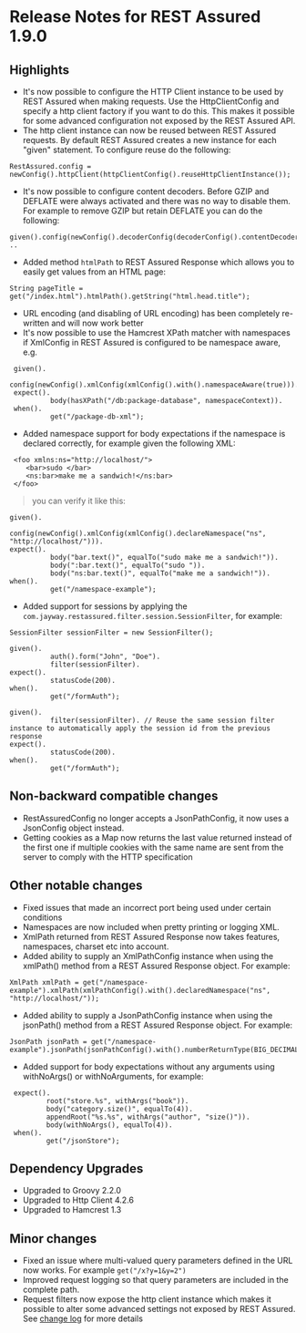# Release Notes for REST Assured 1.9.0 #

## Highlights ##
  * It's now possible to configure the HTTP Client instance to be used by REST Assured when making requests. Use the HttpClientConfig and specify a http client factory if you want to do this. This makes it possible for some advanced configuration not exposed by the REST Assured API.
  * The http client instance can now be reused between REST Assured requests. By default REST Assured creates a new instance for each "given" statement. To configure reuse do the following:
```
RestAssured.config = newConfig().httpClient(httpClientConfig().reuseHttpClientInstance());
```
  * It's now possible to configure content decoders. Before GZIP and DEFLATE were always activated and there was no way to disable them. For example to remove GZIP but retain DEFLATE you can do the following:
```
given().config(newConfig().decoderConfig(decoderConfig().contentDecoders(DEFLATE))). ..
```
  * Added method `htmlPath` to REST Assured Response which allows you to easily get values from an HTML page:
```
String pageTitle = get("/index.html").htmlPath().getString("html.head.title");
```
  * URL encoding (and disabling of URL encoding) has been completely re-written and will now work better
  * It's now possible to use the Hamcrest XPath matcher with namespaces if XmlConfig in REST Assured is configured to be namespace aware, e.g.
```
 given().
          config(newConfig().xmlConfig(xmlConfig().with().namespaceAware(true))).
 expect().
          body(hasXPath("/db:package-database", namespaceContext)).
 when().
          get("/package-db-xml");
```
  * Added namespace support for body expectations if the namespace is declared correctly, for example given the following XML:
```
 <foo xmlns:ns="http://localhost/">
    <bar>sudo </bar>
    <ns:bar>make me a sandwich!</ns:bar>
 </foo>
```
> you can verify it like this:
```
given().
          config(newConfig().xmlConfig(xmlConfig().declareNamespace("ns", "http://localhost/"))).
expect().
          body("bar.text()", equalTo("sudo make me a sandwich!")).
          body(":bar.text()", equalTo("sudo ")).
          body("ns:bar.text()", equalTo("make me a sandwich!")).
when().
          get("/namespace-example");
```
  * Added support for sessions by applying the `com.jayway.restassured.filter.session.SessionFilter`, for example:
```
SessionFilter sessionFilter = new SessionFilter();

given().
          auth().form("John", "Doe").
          filter(sessionFilter).
expect().
          statusCode(200).
when().
          get("/formAuth");

given().
          filter(sessionFilter). // Reuse the same session filter instance to automatically apply the session id from the previous response
expect().
          statusCode(200).
when().
          get("/formAuth");
```
## Non-backward compatible changes ##
  * RestAssuredConfig no longer accepts a JsonPathConfig, it now uses a JsonConfig object instead.
  * Getting cookies as a Map now returns the last value returned instead of the first one if multiple cookies with the same name are sent from the server to comply with the HTTP specification

## Other notable changes ##
  * Fixed issues that made an incorrect port being used under certain conditions
  * Namespaces are now included when pretty printing or logging XML.
  * XmlPath returned from REST Assured Response now takes features, namespaces, charset etc into account.
  * Added ability to supply an XmlPathConfig instance when using the xmlPath() method from a REST Assured Response object. For example:
```
XmlPath xmlPath = get("/namespace-example").xmlPath(xmlPathConfig().with().declaredNamespace("ns", "http://localhost/"));
```
  * Added ability to supply a JsonPathConfig instance when using the jsonPath() method from a REST Assured Response object. For example:
```
JsonPath jsonPath = get("/namespace-example").jsonPath(jsonPathConfig().with().numberReturnType(BIG_DECIMAL));
```
  * Added support for body expectations without any arguments using withNoArgs() or withNoArguments, for example:
```
 expect().
         root("store.%s", withArgs("book")).
         body("category.size()", equalTo(4)).
         appendRoot("%s.%s", withArgs("author", "size()")).
         body(withNoArgs(), equalTo(4)).
 when().
         get("/jsonStore");
```

## Dependency Upgrades ##
  * Upgraded to Groovy 2.2.0
  * Upgraded to Http Client 4.2.6
  * Upgraded to Hamcrest 1.3

## Minor changes ##
  * Fixed an issue where multi-valued query parameters defined in the URL now works. For example `get("/x?y=1&y=2")`
  * Improved request logging so that query parameters are included in the complete path.
  * Request filters now expose the http client instance which makes it possible to alter some advanced settings not exposed by REST Assured.
See [change log](http://github.com/jayway/rest-assured/raw/master/changelog.txt) for more details
